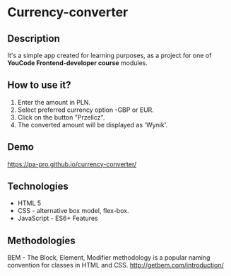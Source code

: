 # Currency-converter
## Description 
It's a simple app created for learning purposes, as a project for one of **YouCode Frontend-developer course** modules. 

## How to use it?

1. Enter the amount in PLN.
2. Select preferred currency option -GBP or EUR.
3. Click on the button "Przelicz".
4. The converted amount will be displayed as 'Wynik'.

## Demo
https://pa-pro.github.io/currency-converter/

## Technologies
- HTML 5
- CSS - alternative box model, flex-box.
- JavaScript - ES6+ Features

## Methodologies
BEM - The Block, Element, Modifier methodology is a popular naming convention for classes in HTML and CSS. 
http://getbem.com/introduction/
